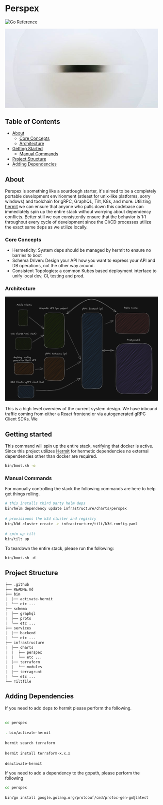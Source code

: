 # Perspex
[![Go Reference](https://pkg.go.dev/badge/github.com/jmandel1027/perspex.svg)](https://pkg.go.dev/github.com/jmandel1027/perspex)

![Alt text](.github/media/perspex.jpg?raw=true "perspex-icon")


## Table of Contents

- [About](#about)
  * [Core Concepts](#core-concepts)
  * [Architecture](#architecture)
- [Getting Started](#getting-started)
  * [Manual Commands](#manual-commands)
- [Project Structure](#project-structure)
- [Adding Dependencies](#adding-dependencies)


## About

Perspex is something like a sourdough starter, it's aimed to be a completely portable development envirionment (atleast for unix-like platforms, sorry windows) and toolchain for gRPC, GraphQL, Tilt, K8s, and more.
Utilizing [hermit](https://cashapp.github.io/hermit/) we can ensure that anyone who pulls down this codebase can immediately spin up the entire stack without worrying about dependency conflicts. Better still we can consistently ensure that the behavior is 1:1 throughout every cycle of development since the CI/CD processes utilize the exact same deps as we utilize locally.

### Core Concepts
  - Hermeticity: System deps should be managed by hermit to ensure no barries to boot
  - Schema Driven: Design your API how you want to express your API and DB operations, not the other way around.
  - Consistent Topologies: a common Kubes based deployment interface to unify local dev, CI, testing and prod.

### Architecture

![Alt text](.github/media/perspex-arch.png?raw=true "perspex-icon")

This is a high level overview of the current system design. We have inbound traffic coming from either a React frontend or via autogenerated gRPC Client SDKs. We 

## Getting started

This command will spin up the entire stack, verifying that docker is active. Since this project utilizes [Hermit](https://cashapp.github.io/hermit/) for hermetic dependencies no external dependencies other than docker are required. 

```sh
bin/boot.sh -o
```

### Manual Commands

For manually controlling the stack the following commands are here to help get things rolling.

```sh
# this installs third party helm deps
bin/helm dependency update infrastructure/charts/perspex

# provisioons the k3d cluster and registry
bin/k3d cluster create -c infrastructure/tilt/k3d-config.yaml

# spin up tilt
bin/tilt up
```

To teardown the entire stack, please run the following:
```
bin/boot.sh -d
```


## Project Structure

```
├── .github
├── README.md
├── bin
|  ├── activate-hermit
|  └── etc ...
├── schema
|  ├── graphql
|  ├── proto
|  └── etc ...
├── services
|  ├── backend
|  └── etc ...
├── infrastructure
|  ├── charts
|  |  ├── perspex
|  |  └── etc ...
|  ├── terraform
|  |  └── modules
|  ├── terragrunt
|  └── etc ...
└── Tiltfile
```

## Adding Dependencies

If you need to add deps to hermit please perform the following.

```sh

cd perspex

. bin/activate-hermit

hermit search terraform 

hermit install terraform-x.x.x

deactivate-hermit
```

If you need to add a dependency to the gopath, please perform the following

```sh
cd perspex

bin/go install google.golang.org/protobuf/cmd/protoc-gen-go@latest 

```
